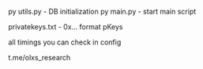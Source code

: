 py utils.py - DB initialization
py main.py - start main script

privatekeys.txt - 0x... format pKeys

all timings you can check in config

t.me/olxs_research
